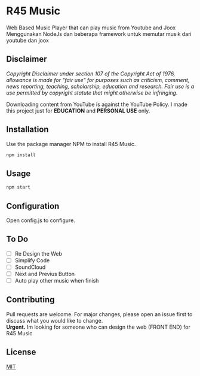 # R45 Music

Web Based Music Player that can play music from Youtube and Joox  
Menggunakan NodeJs dan beberapa framework untuk memutar musik dari youtube dan joox

## Disclaimer

_Copyright Disclaimer under section 107 of the Copyright Act of 1976, allowance is made for "fair use" for purposes such as criticism, comment, news reporting, teaching, scholarship, education and research. Fair use is a use permitted by copyright statute that might otherwise be infringing._

Downloading content from YouTube is against the YouTube Policy. I made this project just for **EDUCATION** and **PERSONAL USE** only.

## Installation

Use the package manager NPM to install R45 Music.

```javascript
npm install
```

## Usage

```javascript
npm start
```

## Configuration

Open config.js to configure.

## To Do

- [ ] Re Design the Web
- [ ] Simplify Code
- [ ] SoundCloud
- [ ] Next and Previus Button
- [ ] Auto play other music when finish

## Contributing

Pull requests are welcome. For major changes, please open an issue first to discuss what you would like to change.  
**Urgent.** Im looking for someone who can design the web (FRONT END) for R45 Music

## License

[MIT](https://github.com/rasyidrafi/R45-Music/blob/master/LICENSE)
